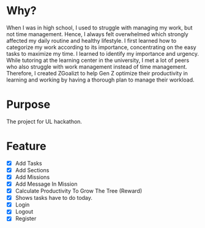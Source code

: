 # Why?
When I was in high school, I used to struggle with managing my work, but not time management. Hence, I always felt overwhelmed which strongly affected my daily routine and healthy lifestyle. I first learned how to categorize my work according to its importance, concentrating on the easy tasks to maximize my time. I learned to identify my importance and urgency. While tutoring at the learning center in the university, I met a lot of peers who also struggle with work management instead of time management. Therefore, I created ZGoalizt to help Gen Z optimize their productivity in learning and working by having a thorough plan to manage their workload. 

# Purpose
The project for UL hackathon.

# Feature
- [x] Add Tasks
- [x] Add Sections
- [x] Add Missions
- [x] Add Message In Mission
- [x] Calculate Productivity To Grow The Tree (Reward)
- [x] Shows tasks have to do today.
- [x] Login
- [x] Logout
- [x] Register

